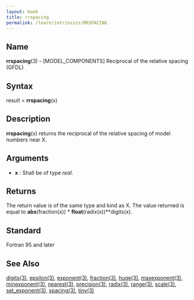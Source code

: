 ```yaml
---
layout: book
title: rrspacing
permalink: /learn/intrinsics/RRSPACING
---
```

## __Name__

__rrspacing__(3) - \[MODEL\_COMPONENTS\] Reciprocal of the relative spacing
(GFDL)

## __Syntax__

result = __rrspacing__(x)

## __Description__

__rrspacing__(x) returns the reciprocal of the relative spacing of model
numbers near X.

## __Arguments__

  - __x__
    : Shall be of type _real_.

## __Returns__

The return value is of the same type and kind as X. The value returned
is equal to __abs__(fraction(x)) \* __float__(radix(x))\*\*digits(x).

## __Standard__

Fortran 95 and later

## __See Also__

[digits(3)](DIGITS),
[epsilon(3)](EPSILON),
[exponent(3)](EXPONENT),
[fraction(3)](FRACTION),
[huge(3)](HUGE),
[maxexponent(3)](MAXEXPONENT),
[minexponent(3)](MINEXPONENT),
[nearest(3)](NEAREST),
[precision(3)](PRECISION),
[radix(3)](RADIX),
[range(3)](RANGE),
[scale(3)](SCALE),
[set_exponent(3)](SET_EXPONENT),
[spacing(3)](SPACING),
[tiny(3)](TINY)

